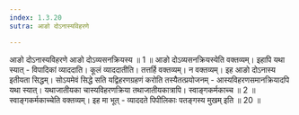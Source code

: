 ```yaml
---
index: 1.3.20
sutra: आङो दोऽनास्यविहरणे

---
```

 आङो दोऽनास्यविहरणे आङो दोऽव्यसनक्रियस्य ॥ 1 ॥ आङो दोऽव्यसनक्रियस्येति वक्तव्यम्। इहापि यथा स्यात्  -  विपादिकां व्याददाति। कूलं व्याददातीति। तत्तर्हि वक्तव्यम्। न वक्तव्यम्। इह आङो दोऽनास्य इतीयता सिद्धम्। सोऽयमेवं सिद्धे सति यद्विहरणग्रहणं करोति तस्यैतत्प्रयोजनम्  -  आस्यविहरणसमानक्रियादपि यथा स्यात्। यथाजातीयका चास्यविहरणक्रिया तथाजातीयकात्रापि। स्वाङ्गकर्मकाच्च ॥ 2 ॥ स्वाङ्गकर्मकाच्चेति वक्तव्यम्। इह मा भूत्  -  व्याददते पिपीलिकाः पतङ्गस्य मुखम् इति ॥ 20 ॥ 